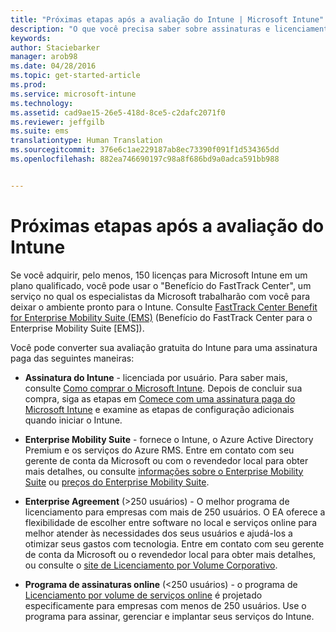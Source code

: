 ```yaml
---
title: "Próximas etapas após a avaliação do Intune | Microsoft Intune"
description: "O que você precisa saber sobre assinaturas e licenciamento depois de configurar sua avaliação gratuita de 30 dias do Intune"
keywords: 
author: Staciebarker
manager: arob98
ms.date: 04/28/2016
ms.topic: get-started-article
ms.prod: 
ms.service: microsoft-intune
ms.technology: 
ms.assetid: cad9ae15-26e5-418d-8ce5-c2dafc2071f0
ms.reviewer: jeffgilb
ms.suite: ems
translationtype: Human Translation
ms.sourcegitcommit: 376e6c1ae229187ab8ec73390f091f1d534365dd
ms.openlocfilehash: 882ea746690197c98a8f686bd9a0adca591bb988


---
```


# Próximas etapas após a avaliação do Intune
Se você adquirir, pelo menos, 150 licenças para Microsoft Intune em um plano qualificado, você pode usar o "Benefício do FastTrack Center", um serviço no qual os especialistas da Microsoft trabalharão com você para deixar o ambiente pronto para o Intune. Consulte [FastTrack Center Benefit for Enterprise Mobility Suite (EMS)](https://docs.microsoft.com/enterprise-mobility/Solutions/fasttrack-center-benefit-for-enterprise-mobility-suite-ems) (Benefício do FastTrack Center para o Enterprise Mobility Suite [EMS]).

Você pode converter sua avaliação gratuita do Intune para uma assinatura paga das seguintes maneiras:

-   **Assinatura do Intune** - licenciada por usuário. Para saber mais, consulte [Como comprar o Microsoft Intune](http://www.microsoft.com/en-us/server-cloud/products/microsoft-intune/Purchasing.aspx). Depois de concluir sua compra, siga as etapas em [Comece com uma assinatura paga do Microsoft Intune](/intune/get-started/start-with-a-paid-subscription-to-microsoft-intune) e examine as etapas de configuração adicionais quando iniciar o Intune.

-   **Enterprise Mobility Suite** - fornece o Intune, o Azure Active Directory Premium e os serviços do Azure RMS. Entre em contato com seu gerente de conta da Microsoft ou com o revendedor local para obter mais detalhes, ou consulte [informações sobre o Enterprise Mobility Suite](https://www.microsoft.com/en-us/server-cloud/enterprise-mobility/overview.aspx) ou [preços do Enterprise Mobility Suite](http://www.microsoft.com/en-us/server-cloud/products/enterprise-mobility-suite/Purchasing.aspx).

-   **Enterprise Agreement** (&gt;250 usuários) - O melhor programa de licenciamento para empresas com mais de 250 usuários. O EA oferece a flexibilidade de escolher entre software no local e serviços online para melhor atender às necessidades dos seus usuários e ajudá-los a otimizar seus gastos com tecnologia. Entre em contato com seu gerente de conta da Microsoft ou o revendedor local para obter mais detalhes, ou consulte o [site de Licenciamento por Volume Corporativo](http://www.microsoft.com/licensing/licensing-options/enterprise.aspx).

-   **Programa de assinaturas online** (&lt;250 usuários) - o programa de [Licenciamento por volume de serviços online](http://www.microsoft.com/licensing/online-services/default.aspx) é projetado especificamente para empresas com menos de 250 usuários. Use o programa para assinar, gerenciar e implantar seus serviços do Intune.



<!--HONumber=Jul16_HO3-->


